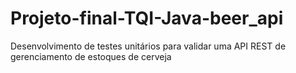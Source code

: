 # Projeto-final-TQI-Java-beer_api
Desenvolvimento de testes unitários para validar uma API REST de gerenciamento de estoques de cerveja
